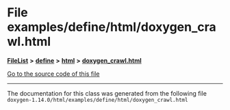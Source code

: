 

# File examples/define/html/doxygen\_crawl.html



[**FileList**](files.md) **>** [**define**](dir_5a5e8cab2ae55343569aa20f5a2be39f.md) **>** [**html**](dir_1f506df48c9fc49f41e676e7efe7225b.md) **>** [**doxygen\_crawl.html**](examples_2define_2html_2doxygen__crawl_8html.md)

[Go to the source code of this file](examples_2define_2html_2doxygen__crawl_8html_source.md)





































































------------------------------
The documentation for this class was generated from the following file `doxygen-1.14.0/html/examples/define/html/doxygen_crawl.html`

